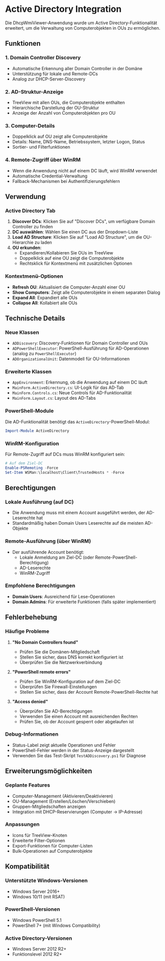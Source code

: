 # Active Directory Integration

Die DhcpWmiViewer-Anwendung wurde um Active Directory-Funktionalität erweitert, um die Verwaltung von Computerobjekten in OUs zu ermöglichen.

## Funktionen

### 1. Domain Controller Discovery
- Automatische Erkennung aller Domain Controller in der Domäne
- Unterstützung für lokale und Remote-DCs
- Analog zur DHCP-Server-Discovery

### 2. AD-Struktur-Anzeige
- TreeView mit allen OUs, die Computerobjekte enthalten
- Hierarchische Darstellung der OU-Struktur
- Anzeige der Anzahl von Computerobjekten pro OU

### 3. Computer-Details
- Doppelklick auf OU zeigt alle Computerobjekte
- Details: Name, DNS-Name, Betriebssystem, letzter Logon, Status
- Sortier- und Filterfunktionen

### 4. Remote-Zugriff über WinRM
- Wenn die Anwendung nicht auf einem DC läuft, wird WinRM verwendet
- Automatische Credential-Verwaltung
- Fallback-Mechanismen bei Authentifizierungsfehlern

## Verwendung

### Active Directory Tab
1. **Discover DCs**: Klicken Sie auf "Discover DCs", um verfügbare Domain Controller zu finden
2. **DC auswählen**: Wählen Sie einen DC aus der Dropdown-Liste
3. **Load AD Structure**: Klicken Sie auf "Load AD Structure", um die OU-Hierarchie zu laden
4. **OU erkunden**: 
   - Expandieren/Kollabieren Sie OUs im TreeView
   - Doppelklick auf eine OU zeigt die Computerobjekte
   - Rechtsklick für Kontextmenü mit zusätzlichen Optionen

### Kontextmenü-Optionen
- **Refresh OU**: Aktualisiert die Computer-Anzahl einer OU
- **Show Computers**: Zeigt alle Computerobjekte in einem separaten Dialog
- **Expand All**: Expandiert alle OUs
- **Collapse All**: Kollabiert alle OUs

## Technische Details

### Neue Klassen
- `ADDiscovery`: Discovery-Funktionen für Domain Controller und OUs
- `ADPowerShellExecutor`: PowerShell-Ausführung für AD-Operationen (analog zu `PowerShellExecutor`)
- `ADOrganizationalUnit`: Datenmodell für OU-Informationen

### Erweiterte Klassen
- `AppEnvironment`: Erkennung, ob die Anwendung auf einem DC läuft
- `MainForm.ActiveDirectory.cs`: UI-Logik für das AD-Tab
- `MainForm.Controls.cs`: Neue Controls für AD-Funktionalität
- `MainForm.Layout.cs`: Layout des AD-Tabs

### PowerShell-Module
Die AD-Funktionalität benötigt das `ActiveDirectory`-PowerShell-Modul:
```powershell
Import-Module ActiveDirectory
```

### WinRM-Konfiguration
Für Remote-Zugriff auf DCs muss WinRM konfiguriert sein:
```powershell
# Auf dem Ziel-DC
Enable-PSRemoting -Force
Set-Item WSMan:\localhost\Client\TrustedHosts * -Force
```

## Berechtigungen

### Lokale Ausführung (auf DC)
- Die Anwendung muss mit einem Account ausgeführt werden, der AD-Leserechte hat
- Standardmäßig haben Domain Users Leserechte auf die meisten AD-Objekte

### Remote-Ausführung (über WinRM)
- Der ausführende Account benötigt:
  - Lokale Anmeldung am Ziel-DC (oder Remote-PowerShell-Berechtigung)
  - AD-Leserechte
  - WinRM-Zugriff

### Empfohlene Berechtigungen
- **Domain Users**: Ausreichend für Lese-Operationen
- **Domain Admins**: Für erweiterte Funktionen (falls später implementiert)

## Fehlerbehebung

### Häufige Probleme

1. **"No Domain Controllers found"**
   - Prüfen Sie die Domänen-Mitgliedschaft
   - Stellen Sie sicher, dass DNS korrekt konfiguriert ist
   - Überprüfen Sie die Netzwerkverbindung

2. **"PowerShell remote errors"**
   - Prüfen Sie WinRM-Konfiguration auf dem Ziel-DC
   - Überprüfen Sie Firewall-Einstellungen
   - Stellen Sie sicher, dass der Account Remote-PowerShell-Rechte hat

3. **"Access denied"**
   - Überprüfen Sie AD-Berechtigungen
   - Verwenden Sie einen Account mit ausreichenden Rechten
   - Prüfen Sie, ob der Account gesperrt oder abgelaufen ist

### Debug-Informationen
- Status-Label zeigt aktuelle Operationen und Fehler
- PowerShell-Fehler werden in der Status-Anzeige dargestellt
- Verwenden Sie das Test-Skript `TestADDiscovery.ps1` für Diagnose

## Erweiterungsmöglichkeiten

### Geplante Features
- Computer-Management (Aktivieren/Deaktivieren)
- OU-Management (Erstellen/Löschen/Verschieben)
- Gruppen-Mitgliedschaften anzeigen
- Integration mit DHCP-Reservierungen (Computer → IP-Adresse)

### Anpassungen
- Icons für TreeView-Knoten
- Erweiterte Filter-Optionen
- Export-Funktionen für Computer-Listen
- Bulk-Operationen auf Computerobjekte

## Kompatibilität

### Unterstützte Windows-Versionen
- Windows Server 2016+
- Windows 10/11 (mit RSAT)

### PowerShell-Versionen
- Windows PowerShell 5.1
- PowerShell 7+ (mit Windows Compatibility)

### Active Directory-Versionen
- Windows Server 2012 R2+
- Funktionslevel 2012 R2+